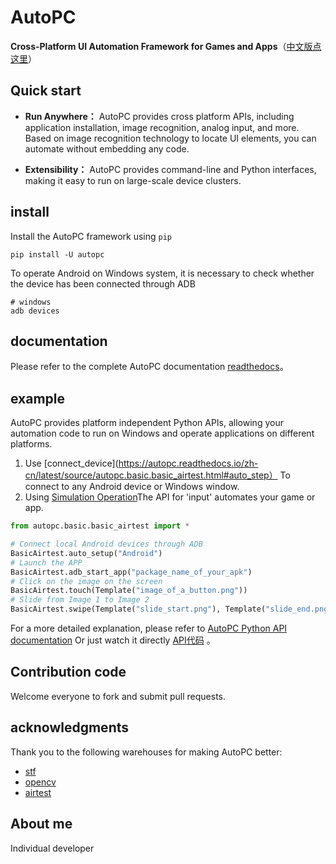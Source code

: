 # AutoPC

**Cross-Platform UI Automation Framework for Games and Apps**（[中文版点这里](https://github.com/orcakill/autopc/blob/master/README.md)）

## Quick start

* **Run Anywhere：** AutoPC provides cross platform APIs, including application installation, image recognition, analog input, and more. Based on image recognition technology to locate UI elements, you can automate without embedding any code.

* **Extensibility：** AutoPC provides command-line and Python interfaces, making it easy to run on large-scale device clusters.

## install

Install the AutoPC framework using `pip` 

```Shell
pip install -U autopc
```

To operate Android on Windows system, it is necessary to check whether the device has been connected through ADB

```Shell
# windows
adb devices
```

## documentation

Please refer to the complete AutoPC documentation [readthedocs](http://autopc.readthedocs.io/zh-cn/latest/)。

## example

AutoPC provides platform independent Python APIs, allowing your automation code to run on Windows and operate applications on different platforms.

1. Use [connect_device](https://autopc.readthedocs.io/zh-cn/latest/source/autopc.basic.basic_airtest.html#auto_step）
   To connect to any Android device or Windows window.
2. Using [Simulation Operation](https://autopc.readthedocs.io/zh-cn/latest/README_MORE.html#id9)The API for 'input' automates your game or app.

```Python
from autopc.basic.basic_airtest import *

# Connect local Android devices through ADB
BasicAirtest.auto_setup("Android")
# Launch the APP
BasicAirtest.adb_start_app("package_name_of_your_apk")
# Click on the image on the screen
BasicAirtest.touch(Template("image_of_a_button.png"))
# Slide from Image 1 to Image 2
BasicAirtest.swipe(Template("slide_start.png"), Template("slide_end.png"))
```

For a more detailed explanation, please refer to [AutoPC Python API documentation](https://autopc.readthedocs.io/zh-cn/latest/source/autopc.basic.basic_airtest.html)
Or just watch it directly [API代码](../autopc/autopc/basic/basic_airtest.py) 。

## Contribution code

Welcome everyone to fork and submit pull requests.

## acknowledgments

Thank you to the following warehouses for making AutoPC better:

- [stf](https://github.com/openstf)
- [opencv](https://github.com/opencv/opencv-python)
- [airtest](https://github.com/AirtestProject/Airtest)

## About me

Individual developer
